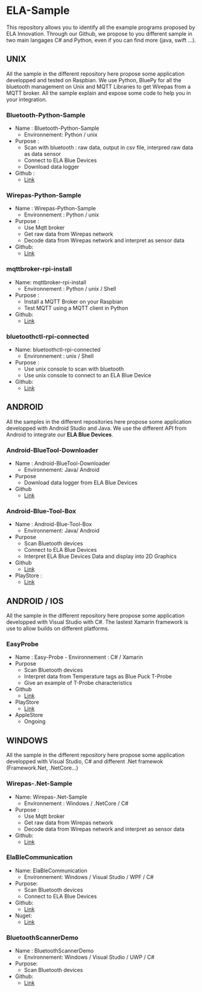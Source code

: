 # ELA-Sample
This repository allows you to identify all the example programs proposed by ELA Innovation. Through our Github, we propose to you different sample in two main langages C# and Python, even if you can find more (java, swift ...).

## UNIX
All the sample in the different repository here propose some application developped and tested on Raspbian. We use Python, BluePy for all the bluetooth management on Unix and MQTT Libraries to get Wirepas from a MQTT broker. All the sample explain and expose some code to help you in your integration.

### Bluetooth-Python-Sample
- Name : Bluetooth-Python-Sample
    - Environnement: Python / unix
- Purpose :
    - Scan with bluetooth : raw data, output in csv file, interpred raw data as data sensor
    -	Connect to ELA Blue Devices
    -	Download data logger
-	Github : 
    -	[Link](https://github.com/elaInnovation/Bluetooth-Python-Sample)

### Wirepas-Python-Sample
-	Name : Wirepas-Python-Sample
    -	Environnement : Python / unix
-	Purpose :
    -	Use Mqtt broker
    -	Get raw data from Wirepas network
    -	Decode data from Wirepas network and interpret as sensor data
-	Github:
    -	[Link](https://github.com/elaInnovation/Wirepas-Python-sample)

### mqttbroker-rpi-install
-	Name: mqttbroker-rpi-install
    -	Environnement : Python / unix / Shell
-	Purpose :
    -	Install a MQTT Broker on your Raspbian
    -	Test MQTT using a MQTT client in Python
-	Github:
    -	[Link](https://github.com/elaInnovation/mqttbroker-rpi-install)

### bluetoothctl-rpi-connected
-	Name: bluetoothctl-rpi-connected
    -	Environnement : unix / Shell
-	Purpose :
    -	Use unix console to scan with bluetooth
    -	Use unix console to connect to an ELA Blue Device
-	Github:
    -	[Link](https://github.com/elaInnovation/bluetoothctl-rpi-connected)

## ANDROID
All the samples in the different repositories here propose some application developped with Android Studio and Java. We use the different API from Android to integrate our **ELA Blue Devices**. 


### Android-BlueTool-Downloader
-	Name : Android-BlueTool-Downloader
    -	Environnement: Java/ Android
-	Purpose
    -	Download data logger from ELA Blue Devices
-	Github
    -	[Link](https://github.com/elaInnovation/Android-BlueTool-Downloader)

### Android-Blue-Tool-Box
-	Name : Android-Blue-Tool-Box
    -	Environnement: Java/ Android
-	Purpose
    -	Scan Bluetooth devices
    -	Connect to ELA Blue Devices
    -	Interpret ELA Blue Devices Data and display into 2D Graphics
-	Github
    -	[Link](https://github.com/elaInnovation/Android-BlueTool-Downloader)
-	PlayStore :
    -	[Link](https://play.google.com/store/apps/details?id=com.ela.deviceadvertisingmobile)

## ANDROID / IOS
All the sample in the different repository here propose some application developped with Visual Studio with C#. The lastest Xamarin framework is use to allow builds on different platforms.

### EasyProbe
-   Name : Easy-Probe
        - Environnement : C# / Xamarin
-   Purpose
       - Scan Bluetooth devices 
       - Interpret data from Temperature tags as Blue Puck T-Probe    
       - Give an example of T-Probe characteristics
-   Github
       - [Link](https://github.com/elaInnovation/EasyProbe)
-   PlayStore
       - [Link](https://play.google.com/store/apps/details?id=com.ela.innovation.easyprobe)
-   AppleStore
       - Ongoing

## WINDOWS
All the sample in the different repository here propose some application developped with Visual Studio, C# and different .Net framewok (Framework.Net, .NetCore...)

### Wirepas-.Net-Sample
-	Name: Wirepas-.Net-Sample
    -	Environnement : Windows / .NetCore / C#
-	Purpose :
    -	Use Mqtt broker
    -	Get raw data from Wirepas network
    -	Decode data from Wirepas network and interpret as sensor data
-	Github:
    -	[Link](https://github.com/elaInnovation/Wirepas-.Net-Sample)

### ElaBleCommunication
-	Name: ElaBleCommunication
    -	Environnement: Windows / Visual Studio / WPF / C#
-	Purpose: 
    -	Scan Bluetooth devices
    -	Connect to ELA Blue Devices
-	Github:
    -	[Link](https://github.com/elaInnovation/ElaBleCommunication)
-	Nuget:
    -	[Link](https://www.nuget.org/packages/ElaBleCommunication/)

### BluetoothScannerDemo
-	Name : BluetoothScannerDemo
    -	Environnement: Windows / Visual Studio / UWP / C#
-	Purpose: 
    -	Scan Bluetooth devices
-	Github:
    -	[Link](https://github.com/elaInnovation/BleutoothScannerDemo)


